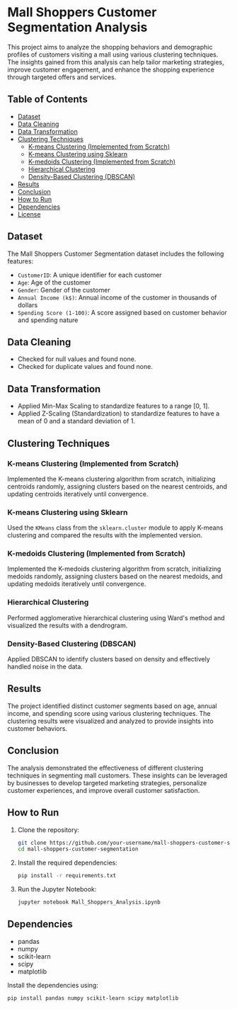
# Mall Shoppers Customer Segmentation Analysis

This project aims to analyze the shopping behaviors and demographic profiles of customers visiting a mall using various clustering techniques. The insights gained from this analysis can help tailor marketing strategies, improve customer engagement, and enhance the shopping experience through targeted offers and services.

## Table of Contents

- [Dataset](#dataset)
- [Data Cleaning](#data-cleaning)
- [Data Transformation](#data-transformation)
- [Clustering Techniques](#clustering-techniques)
  - [K-means Clustering (Implemented from Scratch)](#k-means-clustering-implemented-from-scratch)
  - [K-means Clustering using Sklearn](#k-means-clustering-using-sklearn)
  - [K-medoids Clustering (Implemented from Scratch)](#k-medoids-clustering-implemented-from-scratch)
  - [Hierarchical Clustering](#hierarchical-clustering)
  - [Density-Based Clustering (DBSCAN)](#density-based-clustering-dbscan)
- [Results](#results)
- [Conclusion](#conclusion)
- [How to Run](#how-to-run)
- [Dependencies](#dependencies)
- [License](#license)

## Dataset

The Mall Shoppers Customer Segmentation dataset includes the following features:

- `CustomerID`: A unique identifier for each customer
- `Age`: Age of the customer
- `Gender`: Gender of the customer
- `Annual Income (k$)`: Annual income of the customer in thousands of dollars
- `Spending Score (1-100)`: A score assigned based on customer behavior and spending nature

## Data Cleaning

- Checked for null values and found none.
- Checked for duplicate values and found none.

## Data Transformation

- Applied Min-Max Scaling to standardize features to a range [0, 1].
- Applied Z-Scaling (Standardization) to standardize features to have a mean of 0 and a standard deviation of 1.

## Clustering Techniques

### K-means Clustering (Implemented from Scratch)

Implemented the K-means clustering algorithm from scratch, initializing centroids randomly, assigning clusters based on the nearest centroids, and updating centroids iteratively until convergence.

### K-means Clustering using Sklearn

Used the `KMeans` class from the `sklearn.cluster` module to apply K-means clustering and compared the results with the implemented version.

### K-medoids Clustering (Implemented from Scratch)

Implemented the K-medoids clustering algorithm from scratch, initializing medoids randomly, assigning clusters based on the nearest medoids, and updating medoids iteratively until convergence.

### Hierarchical Clustering

Performed agglomerative hierarchical clustering using Ward's method and visualized the results with a dendrogram.

### Density-Based Clustering (DBSCAN)

Applied DBSCAN to identify clusters based on density and effectively handled noise in the data.

## Results

The project identified distinct customer segments based on age, annual income, and spending score using various clustering techniques. The clustering results were visualized and analyzed to provide insights into customer behaviors.

## Conclusion

The analysis demonstrated the effectiveness of different clustering techniques in segmenting mall customers. These insights can be leveraged by businesses to develop targeted marketing strategies, personalize customer experiences, and improve overall customer satisfaction.

## How to Run

1. Clone the repository:
   ```bash
   git clone https://github.com/your-username/mall-shoppers-customer-segmentation.git
   cd mall-shoppers-customer-segmentation
   ```

2. Install the required dependencies:
   ```bash
   pip install -r requirements.txt
   ```

3. Run the Jupyter Notebook:
   ```bash
   jupyter notebook Mall_Shoppers_Analysis.ipynb
   ```

## Dependencies

- pandas
- numpy
- scikit-learn
- scipy
- matplotlib

Install the dependencies using:
```bash
pip install pandas numpy scikit-learn scipy matplotlib
```


